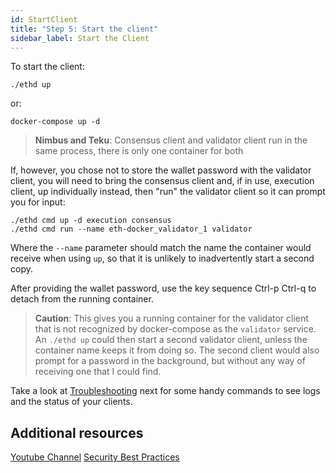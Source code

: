 ```yaml
---
id: StartClient
title: "Step 5: Start the client"
sidebar_label: Start the Client
---
```


To start the client:
```
./ethd up
```
or:
```
docker-compose up -d
```

> **Nimbus and Teku**: Consensus client and validator client run in the same process, there is only one container for both

If, however, you chose not to store the wallet password with the validator client, you will need
to bring the consensus client and, if in use, execution client, up individually instead, then "run"
the validator client so it can prompt you for input:

```
./ethd cmd up -d execution consensus
./ethd cmd run --name eth-docker_validator_1 validator
```

Where the `--name` parameter should match the name the container would receive when using `up`, so that it is unlikely to inadvertently start a second copy.
 
After providing the wallet password, use the key sequence Ctrl-p Ctrl-q to detach
from the running container.

> **Caution**: This gives you a running container for the validator client that is not recognized by docker-compose as the `validator` service. An `./ethd up` could then start a second validator client, unless the container name keeps it from doing so. The second client would also prompt for a password in the background, but without any way of receiving one that I could find.

Take a look at [Troubleshooting](../Support/Troubleshooting.md) next for some handy commands to see logs and the status of your clients.

## Additional resources

[Youtube Channel](https://www.youtube.com/channel/UCS5mP-iWYxOCBVSVugPYUhQ)
[Security Best Practices](https://www.coincashew.com/coins/overview-eth/guide-or-security-best-practices-for-a-eth2-validator-beaconchain-node)
